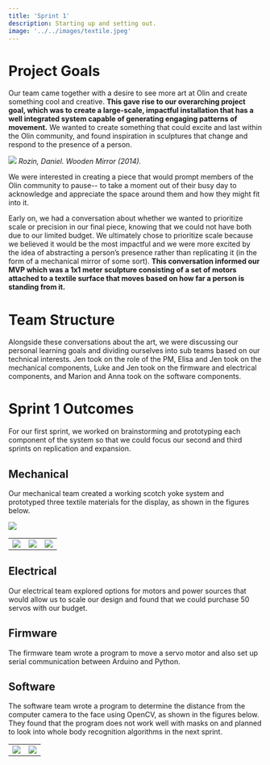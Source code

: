 ```yaml
---
title: 'Sprint 1'
description: Starting up and setting out. 
image: '../../images/textile.jpeg'
---
```


# Project Goals
Our team came together with a desire to see more art at Olin and create something cool and creative. **This gave rise to our overarching project goal, which was to create a large-scale, impactful installation that has a well integrated system capable of generating engaging patterns of movement.** We wanted to create something that could excite and last within the Olin community, and found inspiration in sculptures that change and respond to the presence of a person. 

![](/images/sprint1/inspiration.jpeg)
*Rozin, Daniel. Wooden Mirror (2014).*

We were interested in creating a piece that would prompt members of the Olin community to pause-- to take a moment out of their busy day to acknowledge and appreciate the space around them and how they might fit into it. 

Early on, we had a conversation about whether we wanted to prioritize scale or precision in our final piece, knowing that we could not have both due to our limited budget. We ultimately chose to prioritize scale because we believed it would be the most impactful and we were more excited by the idea of abstracting a person’s presence rather than replicating it (in the form of a mechanical mirror of some sort). **This conversation informed our MVP which was a 1x1 meter sculpture consisting of a set of motors attached to a textile surface that moves based on how far a person is standing from it.** 

# Team Structure
Alongside these conversations about the art, we were discussing our personal learning goals and dividing ourselves into sub teams based on our technical interests. Jen took on the role of the PM, Elisa and Jen took on the mechanical components, Luke and Jen took on the firmware and electrical components, and Marion and Anna took on the software components.

# Sprint 1 Outcomes
For our first sprint, we worked on brainstorming and prototyping each component of the system so that we could focus our second and third sprints on replication and expansion. 

## Mechanical
Our mechanical team created a working scotch yoke system and prototyped three textile materials for the display, as shown in the figures below. 

![](/images/sprint1/scotch-yoke-2.png)

| | | | 
|-|-|-|
| ![](/images/sprint1/textile-1.gif) | ![](/images/sprint1/textile-2.gif) | ![](/images/sprint1/textile-3.gif) |


## Electrical
Our electrical team explored options for motors and power sources that would allow us to scale our design and found that we could purchase 50 servos with our budget.  

## Firmware
The firmware team wrote a program to move a servo motor and also set up serial communication between Arduino and Python. 

## Software
The software team wrote a program to determine the distance from the computer camera to the face using OpenCV, as shown in the figures below. They found that the program does not work well with masks on and planned to look into whole body recognition algorithms in the next sprint. 

| | | 
|-|-|
| ![](/images/sprint1/detection-1.gif) | ![](/images/sprint1/detection-2.gif) |